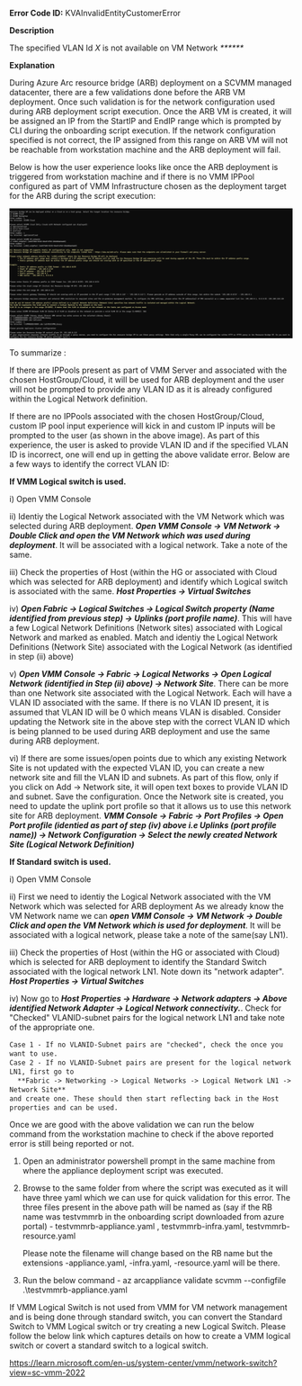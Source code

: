 **Error Code ID:** KVAInvalidEntityCustomerError

**Description**
  
The specified VLAN Id _X_ is not available on VM Network _******_

**Explanation**

During Azure Arc resource bridge (ARB) deployment on a SCVMM managed datacenter, there are a few validations done before the ARB VM deployment. Once such validation is for the network configuration used during ARB deployment script execution. Once the ARB VM is created, it will be assigned an IP from the StartIP and EndIP range which is prompted by CLI during the onboarding script execution. If the network configuration specified is not correct, the IP assigned from this range on ARB VM will not be reachable from workstation machine and the ARB deployment will fail. 

Below is how the user experience looks like once the ARB deployment is triggered from workstation machine and if there is no VMM IPPool configured as part of VMM Infrastructure chosen as the deployment target for the ARB during the script execution:

![alt text](VlanIDCLIFlow.png)

To summarize :

If there are IPPools present as part of VMM Server and associated with the chosen HostGroup/Cloud, it will be used for ARB deployment and the user will not be prompted to provide any VLAN ID as it is already configured within the Logical Network definition.

If there are no IPPools associated with the chosen HostGroup/Cloud, custom IP pool input experience will kick in and custom IP inputs will be prompted to the user (as shown in the above image). As part of this experience, the user is asked to provide VLAN ID and if the specified VLAN ID is incorrect, one will end up in getting the above validate error. Below are a few ways to identify the correct VLAN ID:

**If VMM Logical switch is used.**

i) Open VMM Console

ii) Identiy the Logical Network associated with the VM Network which was selected during ARB deployment. ***Open VMM Console -> VM Network -> Double Click and open the VM Network which was used during deployment***. It will be associated with a logical network. Take a note of the same.

iii) Check the properties of Host (within the HG or associated with Cloud which was selected for ARB deployment) and identify which Logical switch is associated with the same. ***Host Properties -> Virtual Switches***

iv) ***Open Fabric -> Logical Switches -> Logical Switch property (Name identified from previous step) -> Uplinks (port profile name)***. This will have a few Logical Network Definitions (Network sites) associated with Logical Network and marked as enabled. Match and identiy the Logical Network Definitions (Network Site) associated with the Logical Network (as identified in step (ii) above)

v) ***Open VMM Console -> Fabric ->  Logical Networks -> Open Logical Network (identified in Step (ii) above) -> Network Site***. There can be more than one Network site associated with the Logical Network. Each will have a VLAN ID associated with the same. If there is no VLAN ID present, it is assumed that VLAN ID will be 0 which means VLAN is disabled. Consider updating the Network site in the above step with the correct VLAN ID which is being planned to be used during ARB deployment and use the same during ARB deployment. 

vi) If there are some issues/open points due to which any existing Network Site is not updated with the expected VLAN ID, you can create a new network site and fill the VLAN ID and subnets. As part of this flow, only if you click on Add -> Network site, it will open text boxes to provide VLAN ID and subnet. Save the configuration. Once the Network site is created, you need to update the uplink port profile so that it allows us to use this network site for ARB deployment. ***VMM Console -> Fabric -> Port Profiles -> Open Port profile (identied as part of step (iv) above i.e Uplinks (port profile name)) -> Network Configuration -> Select the newly created Network Site (Logical Network Definition)***


**If Standard switch is used.**
   
i) Open VMM Console

ii) First we need to identiy the Logical Network associated with the VM Network which was selected for ARB deployment
    As we already know the VM Network name we can ***open VMM Console -> VM Network -> Double Click and open the VM Network which is used for deployment***. It will be associated with a logical network, please take a note of the same(say LN1).

iii) Check the properties of Host (within the HG or associated with Cloud) which is selected for ARB deployment to identify the Standard Switch associated with the logical network LN1. Note down its "network adapter".
      ***Host Properties -> Virtual Switches***
      
iv) Now go to ***Host Properties -> Hardware -> Network adapters -> Above identified Network Adapter -> Logical Network connectivity.***. 
Check for "Checked" VLANID-subnet pairs for the logical network LN1 and take note of the appropriate one.
  
    Case 1 - If no VLANID-Subnet pairs are "checked", check the once you want to use.
    Case 2 - If no VLANID-Subnet pairs are present for the logical network LN1, first go to
      **Fabric -> Networking -> Logical Networks -> Logical Network LN1 -> Network Site** 
    and create one. These should then start reflecting back in the Host properties and can be used.
   

Once we are good with the above validation we can run the below command from the workstation machine to check if the above reported error is still being reported or not.

1) Open an administrator powershell prompt in the same machine from where the appliance deployment script was executed.
2) Browse to the same folder from where the script was executed as it will have three yaml which we can use for quick validation for this error.
   The three files present in the above path will be named as (say if the RB name was testvmmrb in the onboarding script downloaded from azure portal) -
   testvmmrb-appliance.yaml , testvmmrb-infra.yaml, testvmmrb-resource.yaml 
   
   Please note the filename will change based on the RB name but the extensions -appliance.yaml, -infra.yaml, -resource.yaml will be there.

3) Run the below command -
   az arcappliance validate scvmm --configfile .\testvmmrb-appliance.yaml

If VMM Logical Switch is not used from VMM for VM network management and is being done through standard switch, you can convert the Standard Switch to VMM Logical switch or try creating a new Logical Switch. Please follow the below link which captures details on how to create a VMM logical switch or covert a standard switch to a logical switch.

https://learn.microsoft.com/en-us/system-center/vmm/network-switch?view=sc-vmm-2022


